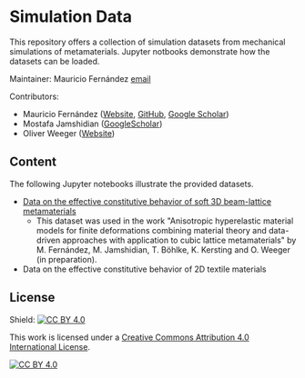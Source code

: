# Simulation Data

This repository offers a collection of simulation datasets from mechanical simulations of metamaterials. Jupyter notbooks demonstrate how the datasets can be loaded.

Maintainer: Mauricio Fernández [email](mailto:fernandez@cps.tu-darmstadt.de)

Contributors: 
* Mauricio Fernández ([Website](https://www.maschinenbau.tu-darmstadt.de/cps/department_cps/team_1/team_detail_184000.en.jsp),
[GitHub](https://github.com/mauricio-fernandez-l), 
[Google Scholar](https://scholar.google.com/citations?hl=de&user=pwQ_YNEAAAAJ&view_op=list_works&sortby=pubdate))
* Mostafa Jamshidian ([GoogleScholar](https://scholar.google.com.sg/citations?hl=en&user=oMXnfx8AAAAJ&view_op=list_works&sortby=pubdate#))
* Oliver Weeger ([Website](https://www.maschinenbau.tu-darmstadt.de/cps/department_cps/team_1/team_detail_167232.en.jsp))
	
## Content

The following Jupyter notebooks illustrate the provided datasets. 

* [Data on the effective constitutive behavior of soft 3D beam-lattice metamaterials](soft_beam_lattice_metamaterials.ipynb)
	* This dataset was used in the work "Anisotropic hyperelastic material models for finite deformations combining material theory and data-driven approaches with application to cubic lattice metamaterials" by M. Fernández, M. Jamshidian, T. Böhlke, K. Kersting and O. Weeger (in preparation). 
* Data on the effective constitutive behavior of 2D textile materials

## License

Shield: [![CC BY 4.0][cc-by-shield]][cc-by]

This work is licensed under a
[Creative Commons Attribution 4.0 International License][cc-by].

[![CC BY 4.0][cc-by-image]][cc-by]

[cc-by]: http://creativecommons.org/licenses/by/4.0/
[cc-by-image]: https://i.creativecommons.org/l/by/4.0/88x31.png
[cc-by-shield]: https://img.shields.io/badge/License-CC%20BY%204.0-lightgrey.svg
